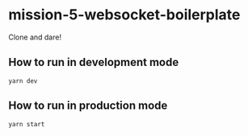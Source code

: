# mission-5-websocket-boilerplate

Clone and dare!

## How to run in development mode

```shell
yarn dev
```

## How to run in production mode

```shell
yarn start
```
